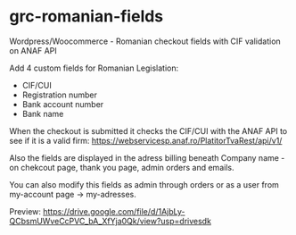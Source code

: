 # grc-romanian-fields
Wordpress/Woocommerce - Romanian checkout fields with CIF validation on ANAF API

Add 4 custom fields for Romanian Legislation:
- CIF/CUI
- Registration number
- Bank account number
- Bank name

When the checkout is submitted it checks the CIF/CUI with the ANAF API to see if it is a valid firm: https://webservicesp.anaf.ro/PlatitorTvaRest/api/v1/

Also the fields are displayed in the adress billing beneath Company name - on chekcout page, thank you page, admin orders and emails.

You can also modify this fields as admin through orders or as a user from my-account page -> my-adresses.

Preview: https://drive.google.com/file/d/1AjbLy-QCbsmUWveCcPVC_bA_XfYja0Qk/view?usp=drivesdk
